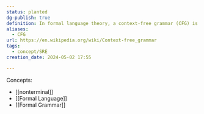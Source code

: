 ```yaml
---
status: planted
dg-publish: true
definition: In formal language theory, a context-free grammar (CFG) is a formal grammar whose production rules can be applied to a nonterminal symbol regardless of its context.
aliases:
  - CFG
url: https://en.wikipedia.org/wiki/Context-free_grammar
tags:
  - concept/SRE
creation_date: 2024-05-02 17:55

---
```

Concepts:
- [[nonterminal]]
- [[Formal Language]]
- [[Formal Grammar]]
